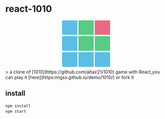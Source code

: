 # react-1010
<div style="text-align:center"><img src="https://raw.githubusercontent.com/imgss/react-1010/master/public/1010.PNG" alt="icon"></div>
> a clone of [1010](https://github.com/altair21/1010) game with React,you can play it [here](https:imgss.github.io/demo/1010/) or fork it


## install

```bash
npm install
npm start
```
